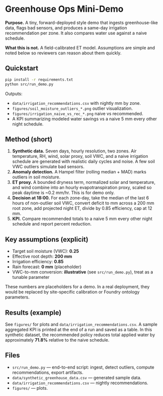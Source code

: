 
# Greenhouse Ops Mini-Demo

**Purpose.** A tiny, forward-deployed style demo that ingests greenhouse-like data, flags bad sensors, and produces a same-day irrigation recommendation per zone. It also compares water use against a naive schedule.

**What this is not.** A field-calibrated ET model. Assumptions are simple and noted below so reviewers can reason about them quickly.

## Quickstart

```bash
pip install -r requirements.txt
python src/run_demo.py
```

Outputs:
- `data/irrigation_recommendations.csv` with nightly mm by zone.
- `figures/soil_moisture_outliers_*.png` outlier visualization.
- `figures/irrigation_naive_vs_rec_*.png` naive vs recommended.
- A KPI summarizing modeled water savings vs a naive 5 mm every other night schedule.

## Method (short)

1. **Synthetic data.** Seven days, hourly resolution, two zones. Air temperature, RH, wind, solar proxy, soil VWC, and a naive irrigation schedule are generated with realistic daily cycles and noise. A few soil VWC outliers simulate bad sensors.
2. **Anomaly detection.** A Hampel filter (rolling median + MAD) marks outliers in soil moisture.
3. **ET proxy.** A bounded dryness term, normalized solar and temperature, and wind combine into an hourly evapotranspiration proxy, scaled so peak daytime is ~0.2 mm/hr. This is for demo only.
4. **Decision at 18:00.** For each zone-day, take the median of the last 6 hours of non-outlier soil VWC, convert deficit to mm across a 200 mm root zone, add projected night ET, divide by 0.85 efficiency, cap at 12 mm.
5. **KPI.** Compare recommended totals to a naive 5 mm every other night schedule and report percent reduction.

## Key assumptions (explicit)

- Target soil moisture (VWC): **0.25**
- Effective root depth: **200 mm**
- Irrigation efficiency: **0.85**
- Rain forecast: **0 mm** (placeholder)
- VWC-to-mm conversion: **illustrative** (see `src/run_demo.py`), treat as a tunable parameter

These numbers are placeholders for a demo. In a real deployment, they would be replaced by site-specific calibration or Foundry ontology parameters.

## Results (example)
See `figures/` for plots and `data/irrigation_recommendations.csv`. A sample aggregated KPI is printed at the end of a run and saved as a table. In this synthetic dataset, the recommended policy reduces total applied water by approximately **71.8%** relative to the naive schedule.

## Files

- `src/run_demo.py` — end-to-end script: ingest, detect outliers, compute recommendations, export artifacts.
- `data/synthetic_greenhouse_data.csv` — generated sample data.
- `data/irrigation_recommendations.csv` — nightly recommendations.
- `figures/` — plots.

